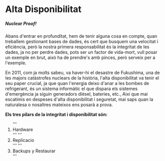 <h1>Alta Disponibilitat</h1>
<h5><em>Nuclear Proof!</em></h5>

<p>Abans d'entrar en profunditat, hem de tenir alguna cosa en compte, quan treballem gestionant bases de dades, és cert que busquem una velocitat i eficiència, però la nostra primera responsabilitat és la integritat de les dades, ja no per perdre dades, pots ser un factor de vida-mort, vull posar un exemple en brut, això ha de prendre's amb pinces, però serveix per a l'exemple.

En 2011, com ja molts sabeu, va haver-hi el desastre de Fukushima, una de les majors catàstrofes nuclears de la història, l'alta disponibilitat va tenir el seu paper crucial, ja que quan l'energia deixo d'anar a les bombes de refrigerant, és un sistema informàtic el que dispara els sistemes d'emergència ja siguin generadors dièsel, bateries, etc., 
Així que mai escatimis en despeses d'alta disponibilitat i seguretat, mai saps quan la naturalesa o nosaltres mateixos ens posarà a prova.<p>

<p><b>Els tres pilars de la integritat i disponibilitat són:</b><p>
<ol>
    ''' <li>Hardware</li> '''
    ''' <li>Replicacio</li> '''
    ''' <li>Backups y Restaurar</li> '''
</ol>
